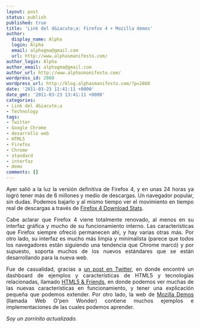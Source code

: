```yaml
---
layout: post
status: publish
published: true
title: 'Link del d&iacute;a: Firefox 4 + Mozilla demos'
author:
  display_name: Alpha
  login: Alpha
  email: alphagma@gmail.com
  url: http://www.alphasmanifesto.com/
author_login: Alpha
author_email: alphagma@gmail.com
author_url: http://www.alphasmanifesto.com/
wordpress_id: 2860
wordpress_url: http://blog.alphasmanifesto.com/?p=2860
date: '2011-03-23 11:41:11 +0000'
date_gmt: '2011-03-23 13:41:11 +0000'
categories:
- Link del d&iacute;a
- Technology
tags:
- Twitter
- Google Chrome
- desarrollo web
- HTML5
- Firefox
- Chrome
- standard
- interfaz
- demo
comments: []
---
```

<p style="text-align: justify;">Ayer sali&oacute; a la luz la versi&oacute;n definitiva de Firefox 4, y en unas 24 horas ya logr&oacute; tener m&aacute;s de 6 millones y medio de descargas. Un navegador popular, sin dudas. Podemos bajarlo y al mismo tiempo ver el movimiento en tiempo real de descargas a trav&eacute;s de <a href="http://glow.mozilla.org/">Firefox 4 Download Stats</a>.</p>
<p style="text-align: justify;">Cabe aclarar que Firefox 4 viene totalmente renovado, al menos en su interfaz gr&aacute;fica y mucho de su funcionamiento interno. Las caracter&iacute;sticas que Firefox siempre ofreci&oacute; permanecen ah&iacute;, y hay varias otras m&aacute;s. Por otro lado, su interfaz es mucho m&aacute;s limpia y minimalista (parece que todos los navegadores est&aacute;n siguiendo una tendencia que Chrome marc&oacute;) y por supuesto, soporta muchos de los nuevos est&aacute;ndares que se est&aacute;n desarrollando para la nueva web.</p>
<p style="text-align: justify;">Fue de casualidad, gracias a <a href="http://twitter.com/BreakingDev/status/50510848204087296">un post en Twitter</a>, en donde encontr&eacute; un dashboard de ejemplos y caracter&iacute;sticas de HTML5 y tecnolog&iacute;as relacionadas, llamado <a href="https://mozillademos.org/demos/dashboard/demo.html">HTML5 &amp; Friends</a>, en donde podemos ver muchas de las nuevas caracter&iacute;sticas en funcionamiento, y tener una explicaci&oacute;n peque&ntilde;a que podemos extender. Por otro lado, la web de <a href="https://demos.mozilla.org/">Mozilla Demos</a> (llamada Web O'pen Wonder) contiene muchos ejemplos e implementaciones de las cuales podemos aprender.</p>
<p style="text-align: justify;"><em>Soy un zorrinito actualizado.</em></p>
